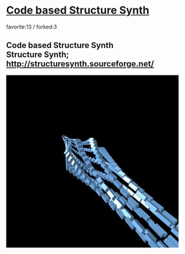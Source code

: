 # [Code based Structure Synth](http://wonderfl.net/c/kwXA)

favorite:13 / forked:3

Code based Structure Synth  
Structure Synth; http://structuresynth.sourceforge.net/  
------------------------------------------------------------

![thumbnail](./thumbnail.jpg)